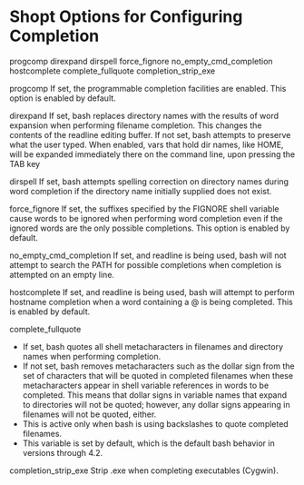 # Shopt Options for Configuring Completion


progcomp
direxpand
dirspell
force_fignore
no_empty_cmd_completion
hostcomplete
complete_fullquote
completion_strip_exe

progcomp
If set, the programmable completion facilities are enabled. This option is enabled by default.

direxpand
If set, bash replaces directory names with the results of word expansion when performing filename completion. 
This changes the contents of the readline editing buffer. If not set, bash attempts to preserve what the user typed.
When enabled, vars that hold dir names, like HOME, will be expanded immediately there on the command line, upon pressing the TAB key

dirspell
If set, bash attempts spelling correction on directory names during 
word completion if the directory name initially supplied does not exist.

force_fignore
If set, the suffixes specified by the FIGNORE shell variable cause words to be ignored when performing word 
completion even if the ignored words are the only possible completions. This option is enabled by default.

no_empty_cmd_completion
If set, and readline is being used, bash will not attempt to search the PATH 
for possible completions when completion is attempted on an empty line.

hostcomplete
If set, and readline is being used, bash will attempt to perform hostname completion 
when a word containing a @ is being completed. This is enabled by default.

complete_fullquote
- If set, bash quotes all shell metacharacters in filenames and directory names when performing completion.
- If not set, bash removes metacharacters such as the dollar sign from the set of characters that will be 
  quoted in completed filenames when these metacharacters appear in shell variable references in words to be completed. 
  This means that dollar signs in variable names that expand to directories will not be quoted; 
  however, any dollar signs appearing in filenames will not be quoted, either.
- This is active only when bash is using backslashes to quote completed filenames. 
- This variable is set by default, which is the default bash behavior in versions through 4.2.

completion_strip_exe
Strip .exe when completing executables (Cygwin).
